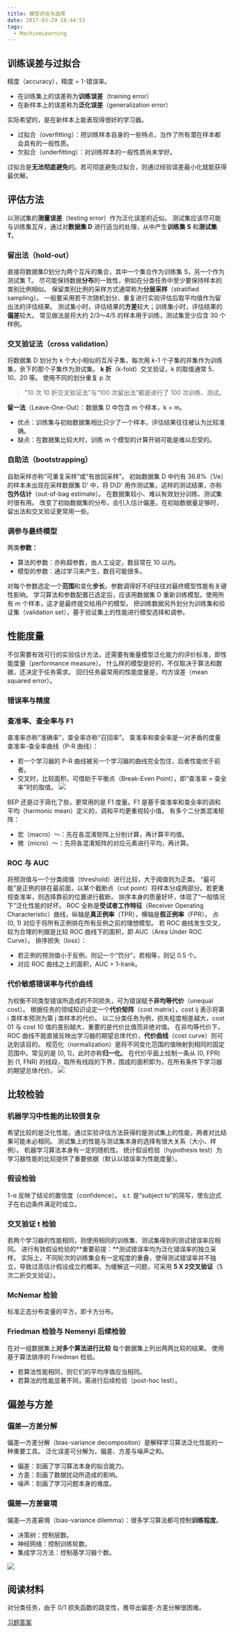 ```yaml
---
title: 模型评估与选择
date: 2017-03-29 18:44:53
tags:
  - MachineLearning
---
```

## 训练误差与过拟合
精度（accuracy），精度 = 1-错误率。
* 在训练集上的误差称为**训练误差**（training error）
* 在新样本上的误差称为**泛化误差**（generalization error）

实际希望的，是在新样本上能表现得很好的学习器。
* 过拟合（overfitting）：把训练样本自身的一些特点，当作了所有潜在样本都会具有的一般性质。
* 欠拟合（underfitting）：对训练样本的一般性质尚未学好。

过拟合是**无法彻底避免**的。若可彻底避免过拟合，则通过经验误差最小化就能获得最优解。
## 评估方法
以测试集的**测量误差**（testing error）作为泛化误差的近似。
测试集应该尽可能与训练集互斥，通过对**数据集 D** 进行适当的处理，从中产生**训练集 S** 和**测试集 T**。
<!--more-->
### 留出法（hold-out）
直接将数据集D划分为两个互斥的集合，其中一个集合作为训练集 S，另一个作为测试集 T。
尽可能保持数据**分布**的一致性，例如在分类任务中至少要保持样本的类别比例相似。
保留类别比例的采样方式通常称为**分层采样**（stratified sampling）。
一般要采用若干次随机划分、重复进行实验评估后取平均值作为留出法的评估结果。
测试集小时，评估结果的**方差**较大；训练集小时，评估结果的**偏差**较大。
常见做法是将大约 2/3～4/5 的样本用于训练，测试集至少应含 30 个样例。
### 交叉验证法（cross validation）
将数据集 D 划分为 k 个大小相似的互斥子集，每次用 k-1 个子集的并集作为训练集，余下的那个子集作为测试集。
**k 折**（k-fold）交叉验证，k 的取值通常 5、10、20 等。
使用不同的划分重复 p 次
> "10 次 10 折交叉验证法"与“100 次留出法”都是进行了 100 次训练、测试。

**留一法**（Leave-One-Out）：数据集 D 中包含 m 个样本，k = m。
* 优点：训练集与初始数据集相比只少了一个样本，评估结果往往被认为比较准确。
* 缺点：在数据集比较大时，训练 m 个模型的计算开销可能是难以忍受的。

### 自助法（bootstrapping）
自助采样亦称“可重复采样”或“有放回采样”。
初始数据集 D 中约有 36.8%（1/e）的样本未出现在采样数据集 D' 中，将 D\D' 用作测试集，这样的测试结果，亦称**包外估计**（out-of-bag estimate）。
在数据集较小、难以有效划分训练、测试集时很有用。
改变了初始数据集的分布，会引入估计偏差。在初始数据量足够时，留出法和交叉验证更常用一些。
### 调参与最终模型
两类**参数：**
* 算法的参数：亦称超参数，由人工设定，数目常在 10 以内。
* 模型的参数：通过学习来产生，数目可能很多。

对每个参数选定一个**范围**和变化**步长**，参数调得好不好往往对最终模型性能有关键性影响。
学习算法和参数配置已选定后，应该用数据集 D 重新训练模型。使用所有 m 个样本，这才是最终提交给用户的模型。
把训练数据另外划分为训练集和验证集（validation set），基于验证集上的性能进行模型选择和调参。
## 性能度量
不仅需要有效可行的实验估计方法，还需要有衡量模型泛化能力的评价标准，即性能度量（performance measure）。
什么样的模型是好的，不仅取决于算法和数据，还决定于任务需求。
回归任务最常用的性能度量是，均方误差（mean squared error）。
### 错误率与精度
### 查准率、查全率与 F1
查准率亦称“准确率”，查全率亦称“召回率”。
查准率和查全率是一对矛盾的度量
查准率-查全率曲线（P-R 曲线）：
* 若一个学习器的 P-R 曲线被另一个学习器的曲线完全包住，后者性能优于前者。
* 交叉时，比较面积，可借助于平衡点（Break-Even Point），即“查准率 = 查全率”时的取值。 
![](https://raw.githubusercontent.com/was48i/mPOST/master/jqxx/2_1.jpeg)

BEP 还是过于简化了些，更常用的是 F1 度量。F1 是基于查准率和查全率的调和平均（harmonic mean）定义的，调和平均更重视较小值。
有多个二分类混淆矩阵：
* 宏（macro）～：先在各混淆矩阵上分别计算，再计算平均值。
* 微（micro）～：先将各混淆矩阵的对应元素进行平均，再计算。 

### ROC 与 AUC
将预测值与一个分类阈值（threshold）进行比较，大于阈值则为正类。
“最可能”是正例的排在最前面，以某个截断点（cut point）将样本分成两部分。若更重视查准率，则选择靠前的位置进行截断。
排序本身的质量好坏，体现了“一般情况下”泛化性能的好坏。
ROC 全称是**受试者工作特征**（Receiver Operating Characteristic）曲线，纵轴是**真正例率**（TPR），横轴是**假正例率**（FPR）。
点 (0, 1) 对应于将所有正例排在所有反例之前的理想模型。
若 ROC 曲线发生交叉，较为合理的判据是比较 ROC 曲线下的面积，即 AUC（Area Under ROC Curve）。
排序损失（loss）：
* 若正例的预测值小于反例，则记一个“罚分”，若相等，则记 0.5 个。
* 对应 ROC 曲线之上的面积，AUC = 1-lrank。 

### 代价敏感错误率与代价曲线
为权衡不同类型错误所造成的不同损失，可为错误赋予**非均等代价**（unequal cost）。
根据任务的领域知识设定一个**代价矩阵**（cost matrix），cost ij 表示将第 i 类样本预测为第 j 类样本的代价。
以二分类任务为例，损失程度相差越大，cost 01 与 cost 10 值的差别越大，重要的是代价比值而非绝对值。
在非均等代价下，ROC 曲线不能直接反映出学习器的期望总体代价，**代价曲线**（cost curve）则可达到该目的。
规范化（normalization）是将不同变化范围的值映射到相同的固定范围中。常见的是 [0, 1]，此时亦称**归一化**。
在代价平面上绘制一条从 (0, FPR) 到 (1, FNR) 的线段，取所有线段的下界，围成的面积即为，在所有条件下学习器的期望总体代价。
![](https://raw.githubusercontent.com/was48i/mPOST/master/jqxx/2_2.jpeg)
## 比较检验
### 机器学习中性能的比较很复杂
希望比较的是泛化性能，通过实验评估方法获得的是测试集上的性能，两者对比结果可能未必相同。
测试集上的性能与测试集本身的选择有很大关系（大小、样例）。
机器学习算法本身有一定的随机性。
统计假设检验（hypothesis test）为学习器性能的比较提供了重要依据（默认以错误率为性能度量）。
### 假设检验
1-α 反映了结论的置信度（confidence）。
s.t. 是“subject to”的简写，使左边式子在右边条件满足时成立。
### 交叉验证 t 检验
若两个学习器的性能相同，则使用相同的训练集、测试集得到的测试错误率应相同。
进行有效假设检验的**重要前提：**测试错误率均为泛化错误率的独立采样。
实际上，不同轮次的训练集会有一定程度的重叠，使得测试错误率并不独立，导致过高估计假设成立的概率。为缓解这一问题，可采用 **5 X 2交叉验证**（5 次二折交叉验证）。
### McNemar 检验
标准正态分布变量的平方，即卡方分布。
### Friedman 检验与 Nemenyi 后续检验
在对一组数据集上**对多个算法进行比较**
每个数据集上列出两两比较的结果。
使用基于算法排序的 Friedman 检验。
* 若算法性能相同，则它们的平均序值应当相同。
* 若算法的性能显著不同，需进行后续检验（post-hoc test）。

## 偏差与方差
### 偏差—方差分解
偏差—方差分解（bias-variance decompositon）是解释学习算法泛化性能的一种重要工具。
泛化误差可分解为，偏差、方差与噪声之和。
* 偏差：刻画了学习算法本身的拟合能力。
* 方差：刻画了数据扰动所造成的影响。
* 噪声：刻画了学习问题本身的难度。

### 偏差—方差窘境
偏差—方差窘境（bias-variance dilemma）：很多学习算法都可控制**训练程度**。
* 决策树：控制层数。
* 神经网络：控制训练轮数。
* 集成学习方法：控制基学习器个数。

![](https://raw.githubusercontent.com/was48i/mPOST/master/jqxx/2_3.jpeg)
## 阅读材料
对分类任务，由于 0/1 损失函数的跳变性，推导出偏差-方差分解很困难。

[习题答案](http://blog.csdn.net/icefire_tyh/article/details/52065867)
